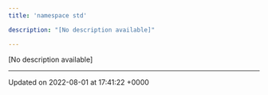 ```yaml
---
title: 'namespace std'

description: "[No description available]"

---
```







[No description available]






-------------------------------

Updated on 2022-08-01 at 17:41:22 +0000